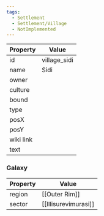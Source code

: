 ```yaml
---
tags:
  - Settlement
  - Settlement/Village
  - NotImplemented
---
```


| Property  | Value        |
| --------- | ------------ |
| id        | village_sidi |
| name      | Sidi         |
| owner     |              |
| culture   |              |
| bound     |              |
| type      |              |
| posX      |              |
| posY      |              |
| wiki link |              |
| text      |              |

### Galaxy
| Property | Value                |
| -------- | -------------------- |
| region   | [[Outer Rim]]        |
| sector   | [[Illisurevimurasi]] |
